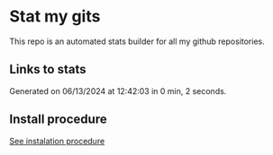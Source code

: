 # Stat my gits

This repo is an automated stats builder for all my github repositories.

## Links to stats


Generated on 06/13/2024 at 12:42:03 in 0 min, 2 seconds.

## Install procedure

[See instalation procedure](./src/install.md)
